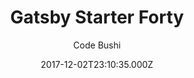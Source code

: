 ---
title: Gatsby Starter Forty
github: https://github.com/codebushi/gatsby-starter-forty
demo: https://gatsby-forty.surge.sh/
author: Code Bushi
ssg:
  - Gatsby
cms:
  - Markdown
date: 2017-12-02T23:10:35.000Z
description: >-
  Gatsby.js V2 starter template based on Forty, designed by HTML5 UP. Check out
  https://codebushi.com/gatsby-starters-and-themes/ for more Gatsby starters.
draft: true
publish_date: '2017-12-02T23:10:35Z'
update_date: '2020-01-25T22:40:52Z'
github_star: 209
github_fork: 101
---